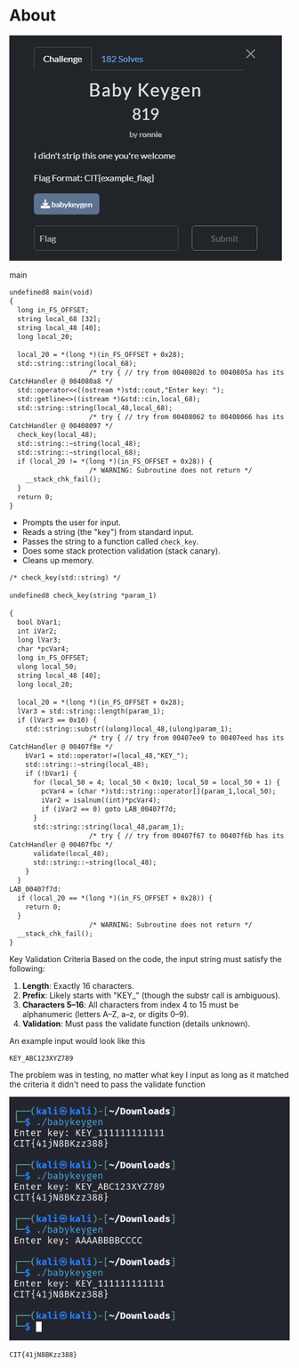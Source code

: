 # About
![](../Images/Pasted%20image%2020250428093412.png)


main
```
undefined8 main(void)
{
  long in_FS_OFFSET;
  string local_68 [32];
  string local_48 [40];
  long local_20;
  
  local_20 = *(long *)(in_FS_OFFSET + 0x28);
  std::string::string(local_68);
                    /* try { // try from 0040802d to 0040805a has its CatchHandler @ 004080a8 */
  std::operator<<((ostream *)std::cout,"Enter key: ");
  std::getline<>((istream *)&std::cin,local_68);
  std::string::string(local_48,local_68);
                    /* try { // try from 00408062 to 00408066 has its CatchHandler @ 00408097 */
  check_key(local_48);
  std::string::~string(local_48);
  std::string::~string(local_68);
  if (local_20 != *(long *)(in_FS_OFFSET + 0x28)) {
                    /* WARNING: Subroutine does not return */
    __stack_chk_fail();
  }
  return 0;
}
```


- Prompts the user for input.
- Reads a string (the "key") from standard input.
- Passes the string to a function called `check_key`.
- Does some stack protection validation (stack canary).
- Cleans up memory.

``` check_key
/* check_key(std::string) */

undefined8 check_key(string *param_1)

{
  bool bVar1;
  int iVar2;
  long lVar3;
  char *pcVar4;
  long in_FS_OFFSET;
  ulong local_50;
  string local_48 [40];
  long local_20;
  
  local_20 = *(long *)(in_FS_OFFSET + 0x28);
  lVar3 = std::string::length(param_1);
  if (lVar3 == 0x10) {
    std::string::substr((ulong)local_48,(ulong)param_1);
                    /* try { // try from 00407ee9 to 00407eed has its CatchHandler @ 00407f8e */
    bVar1 = std::operator!=(local_48,"KEY_");
    std::string::~string(local_48);
    if (!bVar1) {
      for (local_50 = 4; local_50 < 0x10; local_50 = local_50 + 1) {
        pcVar4 = (char *)std::string::operator[](param_1,local_50);
        iVar2 = isalnum((int)*pcVar4);
        if (iVar2 == 0) goto LAB_00407f7d;
      }
      std::string::string(local_48,param_1);
                    /* try { // try from 00407f67 to 00407f6b has its CatchHandler @ 00407fbc */
      validate(local_48);
      std::string::~string(local_48);
    }
  }
LAB_00407f7d:
  if (local_20 == *(long *)(in_FS_OFFSET + 0x28)) {
    return 0;
  }
                    /* WARNING: Subroutine does not return */
  __stack_chk_fail();
}

```

Key Validation Criteria
Based on the code, the input string must satisfy the following:
1. **Length**: Exactly 16 characters.
2. **Prefix**: Likely starts with "KEY_" (though the substr call is ambiguous).
3. **Characters 5–16**: All characters from index 4 to 15 must be alphanumeric (letters A–Z, a–z, or digits 0–9).
4. **Validation**: Must pass the validate function (details unknown).

An example input would look like this
```
KEY_ABC123XYZ789
```

The problem was in testing, no matter what key I input as long as it matched the criteria it didn't need to pass the validate function

![](../Images/Pasted%20image%2020250428102509.png)

```
CIT{41jN8BKzz388}
```